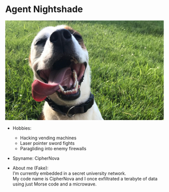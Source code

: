# Agent Nightshade

![Spy selfie](happiness.jpg)

- Hobbies:  
  - Hacking vending machines  
  - Laser pointer sword fights  
  - Paragliding into enemy firewalls  

- Spyname: CipherNova

- About me (Fake):  
  I’m currently embedded in a secret university network.  
  My code name is CipherNova and I once exfiltrated a terabyte of data using just Morse code and a microwave.